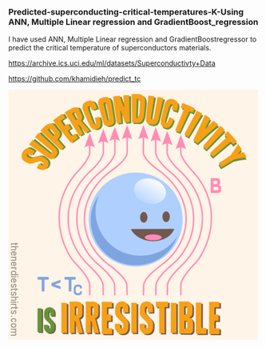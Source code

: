 ### Predicted-superconducting-critical-temperatures-K-Using ANN, Multiple Linear regression and GradientBoost_regression
I have used ANN, Multiple Linear regression and GradientBoostregressor to predict the critical temperature of superconductors materials.

https://archive.ics.uci.edu/ml/datasets/Superconductivty+Data

https://github.com/khamidieh/predict_tc

![T_c](SuperT_c2.png)
